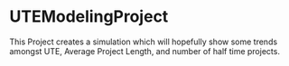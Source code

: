 # UTEModelingProject
This Project creates a simulation which will hopefully show some trends amongst UTE, Average Project Length, and number of half time projects.
